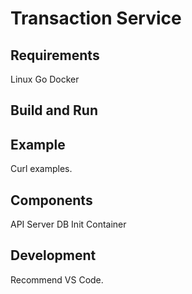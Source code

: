 # Transaction Service

## Requirements
Linux
Go
Docker

## Build and Run

## Example
Curl examples.

## Components
API Server
DB
Init Container

## Development
Recommend VS Code.
